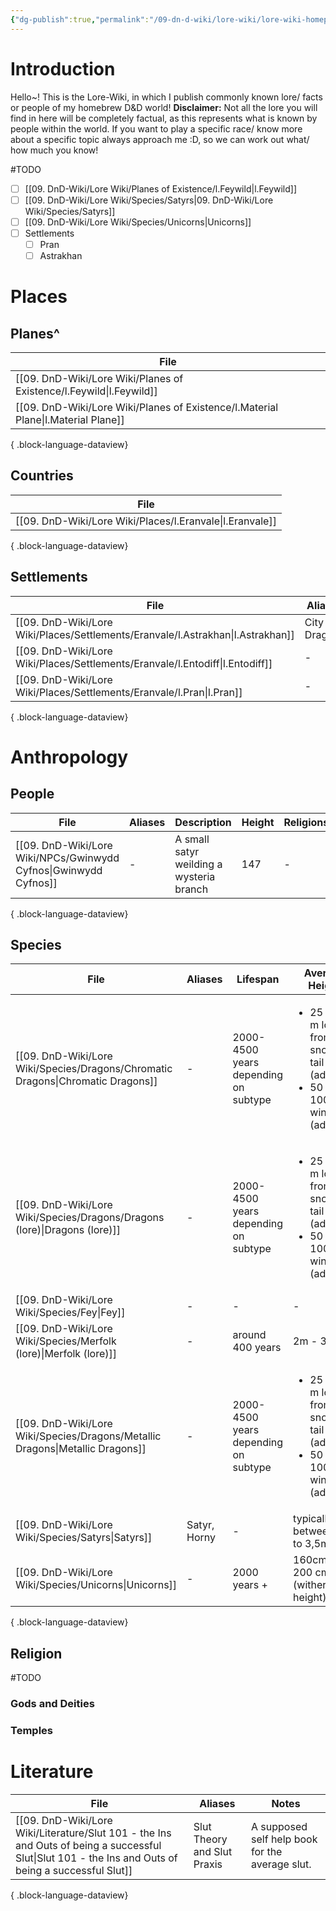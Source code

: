 ```yaml
---
{"dg-publish":true,"permalink":"/09-dn-d-wiki/lore-wiki/lore-wiki-homepage/"}
---
```


# Introduction
Hello~!
This is the Lore-Wiki, in which I publish commonly known lore/ facts or people of my homebrew D&D world! 
**Disclaimer:** 
Not all the lore you will find in here will be completely factual, as this represents what is known by people within the world. If you want to play a specific race/ know more about a specific topic always approach me :D, so we can work out what/ how much you know!

#TODO 
- [ ] [[09. DnD-Wiki/Lore Wiki/Planes of Existence/l.Feywild\|l.Feywild]]
- [ ] [[09. DnD-Wiki/Lore Wiki/Species/Satyrs\|09. DnD-Wiki/Lore Wiki/Species/Satyrs]]
- [ ] [[09. DnD-Wiki/Lore Wiki/Species/Unicorns\|Unicorns]]
- [ ] Settlements 
	- [ ] Pran
	- [ ] Astrakhan
# Places
## Planes^
| File                                                                                 |
| ------------------------------------------------------------------------------------ |
| [[09. DnD-Wiki/Lore Wiki/Planes of Existence/l.Feywild\|l.Feywild]]               |
| [[09. DnD-Wiki/Lore Wiki/Planes of Existence/l.Material Plane\|l.Material Plane]] |

{ .block-language-dataview}
## Countries
| File                                                        |
| ----------------------------------------------------------- |
| [[09. DnD-Wiki/Lore Wiki/Places/l.Eranvale\|l.Eranvale]] |

{ .block-language-dataview}
## Settlements
| File                                                                               | Aliases         | Type | Defences | Dominion |
| ---------------------------------------------------------------------------------- | --------------- | ---- | -------- | -------- |
| [[09. DnD-Wiki/Lore Wiki/Places/Settlements/Eranvale/l.Astrakhan\|l.Astrakhan]] | City of Dragons | \-   | \-       | \-       |
| [[09. DnD-Wiki/Lore Wiki/Places/Settlements/Eranvale/l.Entodiff\|l.Entodiff]]   | \-              | \-   | \-       | \-       |
| [[09. DnD-Wiki/Lore Wiki/Places/Settlements/Eranvale/l.Pran\|l.Pran]]           | \-              | \-   | \-       | \-       |

{ .block-language-dataview}

# Anthropology
## People
| File                                                                | Aliases | Description                              | Height | Religions |
| ------------------------------------------------------------------- | ------- | ---------------------------------------- | ------ | --------- |
| [[09. DnD-Wiki/Lore Wiki/NPCs/Gwinwydd Cyfnos\|Gwinwydd Cyfnos]] | \-      | A small satyr weilding a wysteria branch | 147    | \-        |

{ .block-language-dataview}

## Species
| File                                                                               | Aliases      | Lifespan                             | Average Height                                                                                     | Religions                                                                                                |
| ---------------------------------------------------------------------------------- | ------------ | ------------------------------------ | -------------------------------------------------------------------------------------------------- | -------------------------------------------------------------------------------------------------------- |
| [[09. DnD-Wiki/Lore Wiki/Species/Dragons/Chromatic Dragons\|Chromatic Dragons]] | \-           | 2000-4500 years depending on subtype | <ul><li>25 - 40 m long from snout to tail typ (adult)</li><li>50 - 100m wingspan (adult)</li></ul> | [[1. Eranvale Campaign/Deities/Tiamat\|Tiamat]]                                                       |
| [[09. DnD-Wiki/Lore Wiki/Species/Dragons/Dragons (lore)\|Dragons (lore)]]       | \-           | 2000-4500 years depending on subtype | <ul><li>25 - 50 m long from snout to tail typ (adult)</li><li>50 - 100m wingspan (adult)</li></ul> | [[1. Eranvale Campaign/Deities/Bahamut\|Bahamut]], [[1. Eranvale Campaign/Deities/Tiamat\|Tiamat]] |
| [[09. DnD-Wiki/Lore Wiki/Species/Fey\|Fey]]                                     | \-           | \-                                   | \-                                                                                                 | \-                                                                                                       |
| [[09. DnD-Wiki/Lore Wiki/Species/Merfolk (lore)\|Merfolk (lore)]]               | \-           | around 400 years                     | 2m - 3,6m                                                                                          | \-                                                                                                       |
| [[09. DnD-Wiki/Lore Wiki/Species/Dragons/Metallic Dragons\|Metallic Dragons]]   | \-           | 2000-4500 years depending on subtype | <ul><li>25 - 50 m long from snout to tail typ (adult)</li><li>50 - 100m wingspan (adult)</li></ul> | [[1. Eranvale Campaign/Deities/Bahamut\|Bahamut]]                                                     |
| [[09. DnD-Wiki/Lore Wiki/Species/Satyrs\|Satyrs]]                               | Satyr, Horny | \-                                   | typically between 1m to 3,5m                                                                       | Naturism                                                                                                 |
| [[09. DnD-Wiki/Lore Wiki/Species/Unicorns\|Unicorns]]                           | \-           | 2000 years +                         | 160cm - 200 cm (withers height)                                                                    | Genisis                                                                                                  |

{ .block-language-dataview}
 
## Religion
#TODO 
### Gods and Deities
### Temples


# Literature
 | File                                                                                                                                                    | Aliases                     | Notes                                           |
| ------------------------------------------------------------------------------------------------------------------------------------------------------- | --------------------------- | ----------------------------------------------- |
| [[09. DnD-Wiki/Lore Wiki/Literature/Slut 101 - the Ins and Outs of being a successful Slut\|Slut 101 - the Ins and Outs of being a successful Slut]] | Slut Theory and Slut Praxis | A supposed self help book for the average slut. |

{ .block-language-dataview}
 


